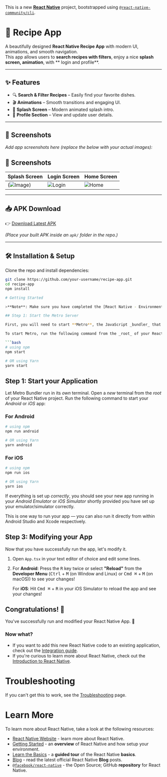 This is a new [**React Native**](https://reactnative.dev) project, bootstrapped using [`@react-native-community/cli`](https://github.com/react-native-community/cli).
# 🍲 Recipe App

A beautifully designed **React Native Recipe App** with modern UI, animations, and smooth navigation.  
This app allows users to **search recipes with filters**, enjoy a nice **splash screen, animation**, with  ** login and profile**.  

---

## ✨ Features

- 🔍 **Search & Filter Recipes** – Easily find your favorite dishes.  
- 🎬 **Animations** – Smooth transitions and engaging UI.  
- 🚀 **Splash Screen** – Modern animated splash intro.  
- 👤 **Profile Section** – View and update user details.  


---

## 📸 Screenshots

_Add app screenshots here (replace the below with your actual images):_

## 📸 Screenshots

| Splash Screen | Login Screen | Home Screen |
|---------------|--------------|--------------|
|(![Image](https://github.com/user-attachments/assets/109e32b9-e52c-464e-bd80-f1dd22f54691)) |  ![Login](./Media%20(2).png) | ![Home](./Media%20(3).png) |


---

## 📥 APK Download

👉 [Download Latest APK](./apk/RecipeApp.apk)  

*(Place your built APK inside an `apk/` folder in the repo.)*

---

## 🛠️ Installation & Setup

Clone the repo and install dependencies:

```bash
git clone https://github.com/your-username/recipe-app.git
cd recipe-app
npm install

# Getting Started

>**Note**: Make sure you have completed the [React Native - Environment Setup](https://reactnative.dev/docs/environment-setup) instructions till "Creating a new application" step, before proceeding.

## Step 1: Start the Metro Server

First, you will need to start **Metro**, the JavaScript _bundler_ that ships _with_ React Native.

To start Metro, run the following command from the _root_ of your React Native project:

```bash
# using npm
npm start

# OR using Yarn
yarn start
```

## Step 1: Start your Application

Let Metro Bundler run in its _own_ terminal. Open a _new_ terminal from the _root_ of your React Native project. Run the following command to start your _Android_ or _iOS_ app:

### For Android

```bash
# using npm
npm run android

# OR using Yarn
yarn android
```

### For iOS

```bash
# using npm
npm run ios

# OR using Yarn
yarn ios
```

If everything is set up _correctly_, you should see your new app running in your _Android Emulator_ or _iOS Simulator_ shortly provided you have set up your emulator/simulator correctly.

This is one way to run your app — you can also run it directly from within Android Studio and Xcode respectively.

## Step 3: Modifying your App

Now that you have successfully run the app, let's modify it.

1. Open `App.tsx` in your text editor of choice and edit some lines.
2. For **Android**: Press the <kbd>R</kbd> key twice or select **"Reload"** from the **Developer Menu** (<kbd>Ctrl</kbd> + <kbd>M</kbd> (on Window and Linux) or <kbd>Cmd ⌘</kbd> + <kbd>M</kbd> (on macOS)) to see your changes!

   For **iOS**: Hit <kbd>Cmd ⌘</kbd> + <kbd>R</kbd> in your iOS Simulator to reload the app and see your changes!

## Congratulations! :tada:

You've successfully run and modified your React Native App. :partying_face:

### Now what?

- If you want to add this new React Native code to an existing application, check out the [Integration guide](https://reactnative.dev/docs/integration-with-existing-apps).
- If you're curious to learn more about React Native, check out the [Introduction to React Native](https://reactnative.dev/docs/getting-started).

# Troubleshooting

If you can't get this to work, see the [Troubleshooting](https://reactnative.dev/docs/troubleshooting) page.

# Learn More

To learn more about React Native, take a look at the following resources:

- [React Native Website](https://reactnative.dev) - learn more about React Native.
- [Getting Started](https://reactnative.dev/docs/environment-setup) - an **overview** of React Native and how setup your environment.
- [Learn the Basics](https://reactnative.dev/docs/getting-started) - a **guided tour** of the React Native **basics**.
- [Blog](https://reactnative.dev/blog) - read the latest official React Native **Blog** posts.
- [`@facebook/react-native`](https://github.com/facebook/react-native) - the Open Source; GitHub **repository** for React Native.

